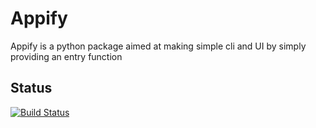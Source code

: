 # Appify
Appify is a python package aimed at making simple cli and UI by simply providing an entry function

## Status
[![Build Status](https://travis-ci.org/sylvaus/appify.svg?branch=master)](https://travis-ci.org/sylvaus/appify)